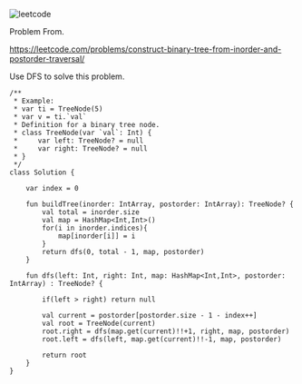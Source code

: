 ![leetcode](https://user-images.githubusercontent.com/77060863/225483668-d3474429-bfc2-4ede-be00-795f2a4620b9.PNG)

Problem From.

https://leetcode.com/problems/construct-binary-tree-from-inorder-and-postorder-traversal/

Use DFS to solve this problem.

```
/**
 * Example:
 * var ti = TreeNode(5)
 * var v = ti.`val`
 * Definition for a binary tree node.
 * class TreeNode(var `val`: Int) {
 *     var left: TreeNode? = null
 *     var right: TreeNode? = null
 * }
 */
class Solution {
    
    var index = 0
    
    fun buildTree(inorder: IntArray, postorder: IntArray): TreeNode? {
        val total = inorder.size
        val map = HashMap<Int,Int>()
        for(i in inorder.indices){
            map[inorder[i]] = i
        }
        return dfs(0, total - 1, map, postorder)
    }
    
    fun dfs(left: Int, right: Int, map: HashMap<Int,Int>, postorder: IntArray) : TreeNode? {
        
        if(left > right) return null
        
        val current = postorder[postorder.size - 1 - index++]
        val root = TreeNode(current)
        root.right = dfs(map.get(current)!!+1, right, map, postorder)
        root.left = dfs(left, map.get(current)!!-1, map, postorder)
        
        return root
    }
}

```
